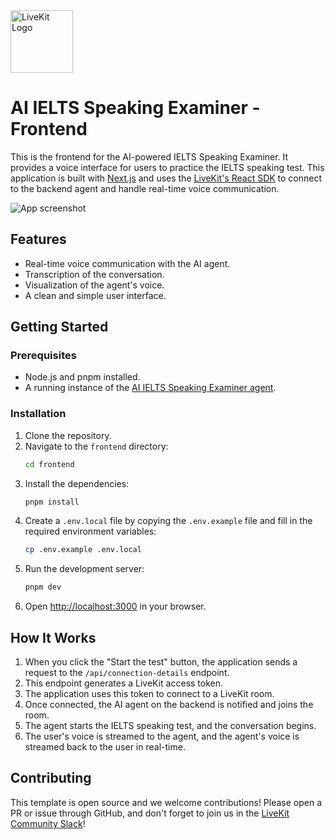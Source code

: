 <img src="https://www.livekit.io/images/press-kit/livekit-logomark-color.png" alt="LiveKit Logo" width="100" height="100">

# AI IELTS Speaking Examiner - Frontend

This is the frontend for the AI-powered IELTS Speaking Examiner. It provides a voice interface for users to practice the IELTS speaking test. This application is built with [Next.js](https://nextjs.org/) and uses the [LiveKit's React SDK](https://docs.livekit.io/components/react/) to connect to the backend agent and handle real-time voice communication.

![App screenshot](/.github/assets/frontend-screenshot.jpeg)

## Features

-   Real-time voice communication with the AI agent.
-   Transcription of the conversation.
-   Visualization of the agent's voice.
-   A clean and simple user interface.

## Getting Started

### Prerequisites

-   Node.js and pnpm installed.
-   A running instance of the [AI IELTS Speaking Examiner agent](../agent.py).

### Installation

1.  Clone the repository.
2.  Navigate to the `frontend` directory:
    ```bash
    cd frontend
    ```
3.  Install the dependencies:
    ```bash
    pnpm install
    ```
4.  Create a `.env.local` file by copying the `.env.example` file and fill in the required environment variables:
    ```bash
    cp .env.example .env.local
    ```
5.  Run the development server:
    ```bash
    pnpm dev
    ```
6.  Open [http://localhost:3000](http://localhost:3000) in your browser.

## How It Works

1.  When you click the "Start the test" button, the application sends a request to the `/api/connection-details` endpoint.
2.  This endpoint generates a LiveKit access token.
3.  The application uses this token to connect to a LiveKit room.
4.  Once connected, the AI agent on the backend is notified and joins the room.
5.  The agent starts the IELTS speaking test, and the conversation begins.
6.  The user's voice is streamed to the agent, and the agent's voice is streamed back to the user in real-time.

## Contributing

This template is open source and we welcome contributions! Please open a PR or issue through GitHub, and don't forget to join us in the [LiveKit Community Slack](https://livekit.io/join-slack)!
